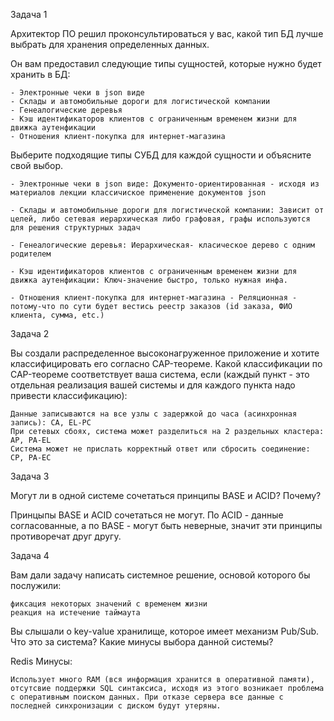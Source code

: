 Задача 1

Архитектор ПО решил проконсультироваться у вас, какой тип БД лучше выбрать для хранения определенных данных.

Он вам предоставил следующие типы сущностей, которые нужно будет хранить в БД:

    - Электронные чеки в json виде
    - Склады и автомобильные дороги для логистической компании
    - Генеалогические деревья
    - Кэш идентификаторов клиентов с ограниченным временем жизни для движка аутенфикации
    - Отношения клиент-покупка для интернет-магазина

Выберите подходящие типы СУБД для каждой сущности и объясните свой выбор.


    - Электронные чеки в json виде: Документо-ориентированная - исходя из материалов лекции классичиское применение документов json

    - Склады и автомобильные дороги для логистической компании: Зависит от целей, либо сетевая иерархическая либо графовая, графы используются для решения структурных задач

    - Генеалогические деревья: Иерархическая- класическое дерево с одним родителем

    - Кэш идентификаторов клиентов с ограниченным временем жизни для движка аутенфикации: Ключ-значение быстро, только нужная инфа.

    - Отношения клиент-покупка для интернет-магазина - Реляционная - потому-что по сути будет вестись реестр заказов (id заказа, ФИО клиента, сумма, etc.)

Задача 2

Вы создали распределенное высоконагруженное приложение и хотите классифицировать его согласно CAP-теореме. Какой классификации по CAP-теореме соответствует ваша система, если (каждый пункт - это отдельная реализация вашей системы и для каждого пункта надо привести классификацию):

    Данные записываются на все узлы с задержкой до часа (асинхронная запись): CA, EL-PC
    При сетевых сбоях, система может разделиться на 2 раздельных кластера: AP, PA-EL
    Система может не прислать корректный ответ или сбросить соединение: CP, PA-EC

Задача 3

Могут ли в одной системе сочетаться принципы BASE и ACID? Почему?

Принцыпы BASE и ACID сочетаться не могут. По ACID - данные согласованные, а по BASE - могут быть неверные, значит эти принципы противоречат друг другу.

Задача 4

Вам дали задачу написать системное решение, основой которого бы послужили:

    фиксация некоторых значений с временем жизни
    реакция на истечение таймаута

Вы слышали о key-value хранилище, которое имеет механизм Pub/Sub. Что это за система? Какие минусы выбора данной системы?

Redis
    Минусы:

    Использует много RAM (вся информация хранится в оперативной памяти),
    отсутсвие поддержки SQL синтаксиса, исходя из этого возникает проблема с оперативным поиском данных. При отказе сервера все данные с последней синхронизации с диском будут утеряны.
        